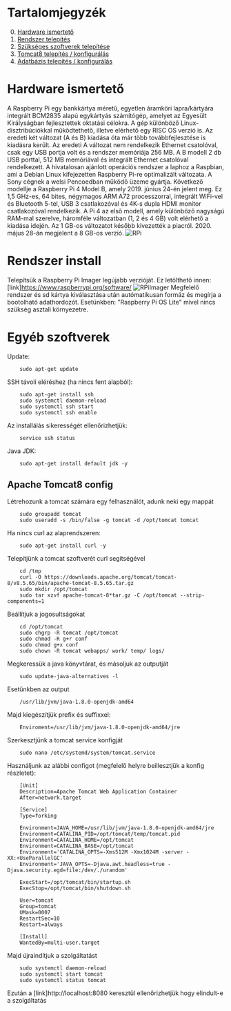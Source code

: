 # Tartalomjegyzék

0. [Hardware ismertető](#Hardware-ismertető)
1. [Rendszer telepítés](#Rendszer-install)
2. [Szükséges szoftverek telepítése](#Egyéb-szoftverek)
3. [Tomcat8 telepítés / konfigurálás](#Apache-Tomcat8-config)
4. [Adatbázis telepítés / konfigurálás](#Database-Config)

# Hardware ismertető

A Raspberry Pi egy bankkártya méretű, egyetlen áramköri lapra/kártyára integrált BCM2835 alapú egykártyás számítógép, amelyet az Egyesült Királyságban fejlesztettek oktatási célokra. A gép különböző Linux-disztribúciókkal működtethető, illetve elérhető egy RISC OS verzió is. Az eredeti két változat (A és B) kiadása óta már több továbbfejlesztése is kiadásra került. Az eredeti A változat nem rendelkezik Ethernet csatolóval, csak egy USB portja volt és a rendszer memóriája 256 MB. A B modell 2 db USB porttal, 512 MB memóriával és integrált Ethernet csatolóval rendelkezett. A hivatalosan ajánlott operációs rendszer a laphoz a Raspbian, ami a Debian Linux kifejezetten Raspberry Pi-re optimalizált változata. A Sony cégnek a welsi Pencoedban működő üzeme gyártja. Következő modellje a Raspberry Pi 4 Model B, amely 2019. június 24-én jelent meg. Ez 1,5 GHz-es, 64 bites, négymagos ARM A72 processzorral, integrált WiFi-vel és Bluetooth 5-tel, USB 3 csatlakozóval és 4K-s dupla HDMI monitor csatlakozóval rendelkezik. A Pi 4 az első modell, amely különböző nagyságú RAM-mal szerelve, háromféle változatban (1, 2 és 4 GB) volt elérhető a kiadása idején. Az 1 GB-os változatot később kivezették a piacról. 2020. május 28-án megjelent a 8 GB-os verzió.
![RPi](https://www.raspberrypi.org/homepage-9df4b/static/md-82e922d180736055661b2b9df176700c.pngg "RPi")

# Rendszer install

Telepítsük a Raspberry Pi Imager legújabb verzióját. Ez letölthető innen: [link]https://www.raspberrypi.org/software/
![RPiImager](https://www.raspberrypi.org/homepage-9df4b/static/md-82e922d180736055661b2b9df176700c.pngg "RPiImager")
Megfelelő rendszer és sd kártya kiválasztása után autómatikusan formáz és megírja a bootolható adathordozót. Esetünkben: "Raspberry Pi OS Lite" mivel nincs szükség asztali környezetre.

# Egyéb szoftverek
Update:
~~~
    sudo apt-get update
~~~
SSH távoli eléréshez (ha nincs fent alapból):
~~~
    sudo apt-get install ssh
    sudo systemctl daemon-reload
    sudo systemctl ssh start
    sudo systemctl ssh enable
~~~
Az installálás sikerességét ellenőrizhetjük:
~~~
    service ssh status
~~~
Java JDK:
~~~
    sudo apt-get install default jdk -y
~~~

## Apache Tomcat8 config

Létrehozunk a tomcat számára egy felhasználót, adunk neki egy mappát
~~~
    sudo groupadd tomcat
    sudo useradd -s /bin/false -g tomcat -d /opt/tomcat tomcat
~~~
Ha nincs curl az alaprendszeren:
~~~
    sudo apt-get install curl -y
~~~
Telepítjünk a tomcat szoftverét curl segítségével
~~~
    cd /tmp
    curl -O https://downloads.apache.org/tomcat/tomcat-8/v8.5.65/bin/apache-tomcat-8.5.65.tar.gz
    sudo mkdir /opt/tomcat
    sudo tar xzvf apache-tomcat-8*tar.gz -C /opt/tomcat --strip-components=1
~~~
Beállítjuk a jogosultságokat
~~~
    cd /opt/tomcat
    sudo chgrp -R tomcat /opt/tomcat
    sudo chmod -R g+r conf
    sudo chmod g+x conf
    sudo chown -R tomcat webapps/ work/ temp/ logs/
~~~

Megkeressük a java könyvtárat, és másoljuk az outputját
~~~
    sudo update-java-alternatives -l
~~~
Esetünkben az output
~~~
    /usr/lib/jvm/java-1.8.0-openjdk-amd64
~~~
Majd kiegészítjük prefix és suffixxel:
~~~
    Enviroment=/usr/lib/jvm/java-1.8.0-openjdk-amd64/jre
~~~
Szerkesztjünk a tomcat service konfigját
~~~
    sudo nano /etc/systemd/system/tomcat.service
~~~
Használjunk az alábbi configot (megfelelő helyre beillesztjük a konfig részletet):
~~~
    [Unit]
    Description=Apache Tomcat Web Application Container
    After=network.target
    
    [Service]
    Type=forking
    
    Environment=JAVA_HOME=/usr/lib/jvm/java-1.8.0-openjdk-amd64/jre
    Environment=CATALINA_PID=/opt/tomcat/temp/tomcat.pid
    Environment=CATALINA_HOME=/opt/tomcat
    Environment=CATALINA_BASE=/opt/tomcat
    Environment='CATALINA_OPTS=-Xms512M -Xmx1024M -server -XX:+UseParallelGC'
    Environment='JAVA_OPTS=-Djava.awt.headless=true -Djava.security.egd=file:/dev/./urandom'
    
    ExecStart=/opt/tomcat/bin/startup.sh
    ExecStop=/opt/tomcat/bin/shutdown.sh
    
    User=tomcat
    Group=tomcat
    UMask=0007
    RestartSec=10
    Restart=always
    
    [Install]
    WantedBy=multi-user.target
~~~

Majd újraindítjuk a szolgáltatást
~~~
    sudo systemctl daemon-reload
    sudo systemctl start tomcat
    sudo systemctl status tomcat
~~~

Ezután a [link]http://localhost:8080 keresztül ellenőrizhetjük hogy elindult-e a szolgáltatás